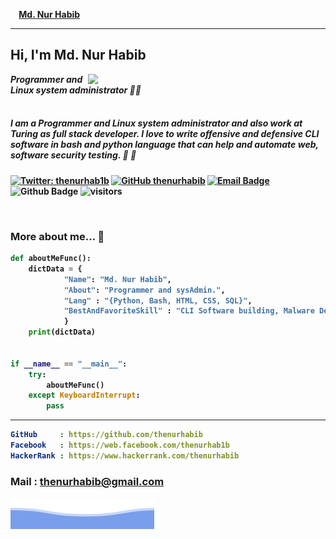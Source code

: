 
 <b> &nbsp; &nbsp; [Md. Nur Habib](https://github.com/thenurhabib) <br>
<!-- <img src="https://hrcdn.net/community-frontend/assets/badges/python-f70befd824.svg" width="20px" > <b> Python Developer. </b> -->
<hr>

 <h2> Hi, I'm Md. Nur Habib</h2>
<img align='right' src="https://github-readme-stats.vercel.app/api?username=thenurhabib&show_icons=true&theme=radical" width="380">
<p><em>Programmer and Linux system administrator 🧑‍💻<br>
<br>

##### I am a Programmer and Linux system administrator and also work at Turing as full stack developer. I love to write offensive and defensive CLI software in bash and python language that can help and automate web, software security testing.  📔 🤖

</em></p>

[![Twitter: thenurhab1b](https://img.shields.io/twitter/follow/thenurhabib?style=flat-square)](https://twitter.com/thenurhab1b)
[![GitHub thenurhabib](https://img.shields.io/github/followers/thenurhabib?label=follow%20github&style=flat-square)](https://github.com/thenurhabib)
[![Email Badge](https://img.shields.io/badge/-Email-c14438?style=flat-square&logo=Gmail&logoColor=white&link=mailto:thenurhabib@gmail.com)](mailto:thenurhabib@gmail.com)
![Github Badge](https://img.shields.io/badge/-Github-232323?style=flat-square&logo=Github&logoColor=white&link=https://www.github.com/thenurhabib)
![visitors](https://visitor-badge.laobi.icu/badge?page_id=thenurhabib)



<br>

### More about me...  👾

```python
def aboutMeFunc():
    dictData = {
            "Name": "Md. Nur Habib",
            "About": "Programmer and sysAdmin.",
            "Lang" : "{Python, Bash, HTML, CSS, SQL}",
            "BestAndFavoriteSkill" : "CLI Software building, Malware Development"
            }
    print(dictData)


if __name__ == "__main__":
    try:
        aboutMeFunc()
    except KeyboardInterrupt:
        pass

```
---


 
 ```yaml
 GitHub     : https://github.com/thenurhabib
 Facebook   : https://web.facebook.com/thenurhab1b 
 HackerRank : https://www.hackerrank.com/thenurhabib
```
 ### Mail : thenurhabib@gmail.com
 
<img src="./bgbotom.svg">
